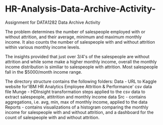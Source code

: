 # HR-Analysis-Data-Archive-Activity-
Assignment for DATA1282 Data Archive Activity

The problem determines the number of salespeople employed with or without attrition, and their average, minimum and maximum monthly income. It also counts the number of salespeople with and without attrition within various monthly income levels. 

The insights provided that just over 3/4's of the salespeople are without attrition and while some make a higher monthly income, overall the monthly income distribution is similiar to salespeople with attrition. Most salespeople fall in the $5000/month income range.

The directory structure contains the following folders: 
Data - URL to Kaggle website for'IBM HR Analytics Employee Attrition & Performance' csv data file 
Munge - HDInsight transformation steps applied to the csv data to extract salespeople, attitrition and monthly income data
Src - contains aggregations, i.e. avg, min, max of monthly income, applied to the data
Reports - contains visualizations of a histogram comparing the monthly income for salespeople with and without attrition, and a dashboard for the count of salespeople with and without attrition.
